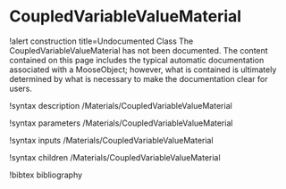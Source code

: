 <!-- MOOSE Documentation Stub: Remove this when content is added. -->

# CoupledVariableValueMaterial

!alert construction title=Undocumented Class
The CoupledVariableValueMaterial has not been documented. The content contained on this page includes the
typical automatic documentation associated with a MooseObject; however, what is contained is
ultimately determined by what is necessary to make the documentation clear for users.

!syntax description /Materials/CoupledVariableValueMaterial

!syntax parameters /Materials/CoupledVariableValueMaterial

!syntax inputs /Materials/CoupledVariableValueMaterial

!syntax children /Materials/CoupledVariableValueMaterial

!bibtex bibliography
